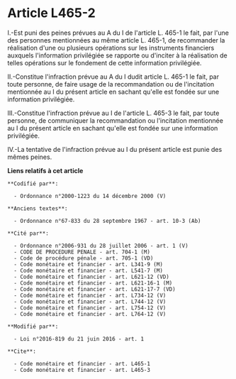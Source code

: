 # Article L465-2

I.-Est puni des peines prévues au A du I de l'article L. 465-1 le fait, par l'une des personnes mentionnées au même article
L. 465-1, de recommander la réalisation d'une ou plusieurs opérations sur les instruments financiers auxquels l'information
privilégiée se rapporte ou d'inciter à la réalisation de telles opérations sur le fondement de cette information
privilégiée. 

II.-Constitue l'infraction prévue au A du I dudit article L. 465-1 le fait, par toute personne, de faire usage de la
recommandation ou de l'incitation mentionnée au I du présent article en sachant qu'elle est fondée sur une information
privilégiée. 

III.-Constitue l'infraction prévue au I de l'article L. 465-3 le fait, par toute personne, de communiquer la recommandation
ou l'incitation mentionnée au I du présent article en sachant qu'elle est fondée sur une information privilégiée. 

IV.-La tentative de l'infraction prévue au I du présent article est punie des mêmes peines.

**Liens relatifs à cet article**

	**Codifié par**:

	  - Ordonnance n°2000-1223 du 14 décembre 2000 (V)

	**Anciens textes**:

	  - Ordonnance n°67-833 du 28 septembre 1967 - art. 10-3 (Ab)

	**Cité par**:

	  - Ordonnance n°2006-931 du 28 juillet 2006 - art. 1 (V)
	  - CODE DE PROCEDURE PENALE - art. 704-1 (M)
	  - Code de procédure pénale - art. 705-1 (VD)
	  - Code monétaire et financier - art. L341-9 (M)
	  - Code monétaire et financier - art. L541-7 (M)
	  - Code monétaire et financier - art. L621-12 (VD)
	  - Code monétaire et financier - art. L621-16-1 (M)
	  - Code monétaire et financier - art. L621-17-7 (VD)
	  - Code monétaire et financier - art. L734-12 (V)
	  - Code monétaire et financier - art. L744-12 (V)
	  - Code monétaire et financier - art. L754-12 (V)
	  - Code monétaire et financier - art. L764-12 (V)

	**Modifié par**:

	  - Loi n°2016-819 du 21 juin 2016 - art. 1

	**Cite**:

	  - Code monétaire et financier - art. L465-1
	  - Code monétaire et financier - art. L465-3
